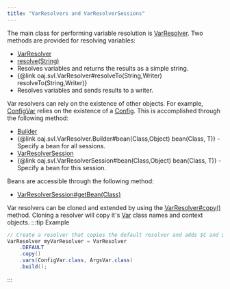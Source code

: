 ```yaml
---
title: "VarResolvers and VarResolverSessions"
---
```


The main class for performing variable resolution is [VarResolver](../apidocs/org/apache/juneau/svl/VarResolver.html).
Two methods are provided for resolving variables:
- [VarResolver](../apidocs/org/apache/juneau/svl/VarResolver.html)
- [resolve(String)](../apidocs/org/apache/juneau/svl/VarResolver.html#resolve(String))
- Resolves variables and returns the results as a simple string.
- \{@link oaj.svl.VarResolver#resolveTo(String,Writer) resolveTo(String,Writer)\}
- Resolves variables and sends results to a writer.

Var resolvers can rely on the existence of other objects.
For example, [ConfigVar](../apidocs/org/apache/juneau/config/vars/ConfigVar.html) relies on the existence of a [Config](../apidocs/org/apache/juneau/config/Config.html).
This is accomplished through the following method:
- [Builder](../apidocs/org/apache/juneau/svl/VarResolver/Builder.html)
- \{@link oaj.svl.VarResolver.Builder#bean(Class,Object) bean(Class, T)\} - Specify a bean for all sessions.
- [VarResolverSession](../apidocs/org/apache/juneau/svl/VarResolverSession.html)
- \{@link oaj.svl.VarResolverSession#bean(Class,Object) bean(Class, T)\} - Specify a bean for this session.

Beans are accessible through the following method:
- [VarResolverSession#getBean(Class)](../apidocs/org/apache/juneau/svl/VarResolverSession.html#getBean(Class))

Var resolvers can be cloned and extended by using the [VarResolver#copy()](../apidocs/org/apache/juneau/svl/VarResolver.html#copy()) method.
Cloning a resolver will copy it's [Var](../apidocs/org/apache/juneau/svl/Var.html) class names and context objects.
:::tip Example


```java
// Create a resolver that copies the default resolver and adds $C and $A vars.
VarResolver myVarResolver = VarResolver
    .DEFAULT
    .copy()
    .vars(ConfigVar.class, ArgsVar.class)
    .build();

```

:::
